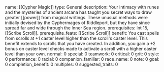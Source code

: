 name: [[Cypher Magic]]
type: General
description: Your intimacy with runes and the mysteries of ancient arcana has taught you secret ways to draw greater [[power]] from magical writings. These unusual methods were initially devised by the Cyphermages of Riddleport, but they have since spread far and wide through the Inner Sea region.
prerequisites: Int 15, [[Scribe Scroll]].
prerequisite_feats: [[Scribe Scroll]]
benefit: You cast spells from scrolls at +1 caster level higher than the scroll's caster level. This benefit extends to scrolls that you have created. In addition, you gain a +2 bonus on caster level checks made to activate a scroll with a higher caster level than your own.
normal: 0
special: 0
teamwork: 0
critical: 0
grit: 0
style: 0
performance: 0
racial: 0
companion_familiar: 0
race_name: 0
note: 0
goal: 0
completion_benefit: 0
multiples: 0
suggested_traits: 0
